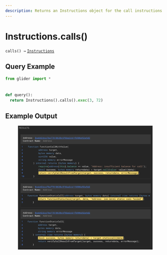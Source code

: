 ```yaml
---
description: Returns an Instructions object for the call instructions
---
```


# Instructions.calls()

`calls() →` [`Instructions`](./)

## Query Example

```python
from glider import *


def query():  
  return Instructions().calls().exec(3, 72)
```

## Example Output

<figure><img src="../../.gitbook/assets/image (241).png" alt=""><figcaption></figcaption></figure>
